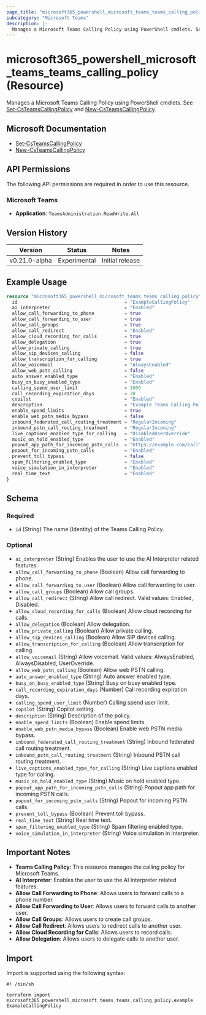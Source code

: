 ```yaml
---
page_title: "microsoft365_powershell_microsoft_teams_teams_calling_policy Resource - microsoft365"
subcategory: "Microsoft Teams"
description: |-
  Manages a Microsoft Teams Calling Policy using PowerShell cmdlets. See Set-CsTeamsCallingPolicy https://learn.microsoft.com/en-us/powershell/module/teams/set-csteamscallingpolicy?view=teams-ps and New-CsTeamsCallingPolicy https://learn.microsoft.com/en-us/powershell/module/teams/new-csteamscallingpolicy?view=teams-ps.
---
```


# microsoft365_powershell_microsoft_teams_teams_calling_policy (Resource)

Manages a Microsoft Teams Calling Policy using PowerShell cmdlets. See [Set-CsTeamsCallingPolicy](https://learn.microsoft.com/en-us/powershell/module/teams/set-csteamscallingpolicy?view=teams-ps) and [New-CsTeamsCallingPolicy](https://learn.microsoft.com/en-us/powershell/module/teams/new-csteamscallingpolicy?view=teams-ps).

## Microsoft Documentation

- [Set-CsTeamsCallingPolicy](https://learn.microsoft.com/en-us/powershell/module/teams/set-csteamscallingpolicy?view=teams-ps)
- [New-CsTeamsCallingPolicy](https://learn.microsoft.com/en-us/powershell/module/teams/new-csteamscallingpolicy?view=teams-ps)

## API Permissions

The following API permissions are required in order to use this resource.

### Microsoft Teams

- **Application**: `TeamsAdministration.ReadWrite.All`

## Version History

| Version | Status | Notes |
|---------|--------|-------|
| v0.21.0-alpha | Experimental | Initial release |

## Example Usage

```terraform
resource "microsoft365_powershell_microsoft_teams_teams_calling_policy" "example" {
  id                                       = "ExampleCallingPolicy"
  ai_interpreter                           = "Enabled"
  allow_call_forwarding_to_phone           = true
  allow_call_forwarding_to_user            = true
  allow_call_groups                        = true
  allow_call_redirect                      = "Enabled"
  allow_cloud_recording_for_calls          = true
  allow_delegation                         = true
  allow_private_calling                    = true
  allow_sip_devices_calling                = false
  allow_transcription_for_calling          = true
  allow_voicemail                          = "AlwaysEnabled"
  allow_web_pstn_calling                   = false
  auto_answer_enabled_type                 = "Enabled"
  busy_on_busy_enabled_type                = "Enabled"
  calling_spend_user_limit                 = 1000
  call_recording_expiration_days           = 30
  copilot                                  = "Enabled"
  description                              = "Example Teams Calling Policy for demonstration."
  enable_spend_limits                      = true
  enable_web_pstn_media_bypass             = false
  inbound_federated_call_routing_treatment = "RegularIncoming"
  inbound_pstn_call_routing_treatment      = "RegularIncoming"
  live_captions_enabled_type_for_calling   = "DisabledUserOverride"
  music_on_hold_enabled_type               = "Enabled"
  popout_app_path_for_incoming_pstn_calls  = "https://example.com/call"
  popout_for_incoming_pstn_calls           = "Enabled"
  prevent_toll_bypass                      = false
  spam_filtering_enabled_type              = "Enabled"
  voice_simulation_in_interpreter          = "Enabled"
  real_time_text                           = "Enabled"
}
```

<!-- schema generated by tfplugindocs -->
## Schema

### Required

- `id` (String) The name (Identity) of the Teams Calling Policy.

### Optional

- `ai_interpreter` (String) Enables the user to use the AI Interpreter related features.
- `allow_call_forwarding_to_phone` (Boolean) Allow call forwarding to phone.
- `allow_call_forwarding_to_user` (Boolean) Allow call forwarding to user.
- `allow_call_groups` (Boolean) Allow call groups.
- `allow_call_redirect` (String) Allow call redirect. Valid values: Enabled, Disabled.
- `allow_cloud_recording_for_calls` (Boolean) Allow cloud recording for calls.
- `allow_delegation` (Boolean) Allow delegation.
- `allow_private_calling` (Boolean) Allow private calling.
- `allow_sip_devices_calling` (Boolean) Allow SIP devices calling.
- `allow_transcription_for_calling` (Boolean) Allow transcription for calling.
- `allow_voicemail` (String) Allow voicemail. Valid values: AlwaysEnabled, AlwaysDisabled, UserOverride.
- `allow_web_pstn_calling` (Boolean) Allow web PSTN calling.
- `auto_answer_enabled_type` (String) Auto answer enabled type.
- `busy_on_busy_enabled_type` (String) Busy on busy enabled type.
- `call_recording_expiration_days` (Number) Call recording expiration days.
- `calling_spend_user_limit` (Number) Calling spend user limit.
- `copilot` (String) Copilot setting.
- `description` (String) Description of the policy.
- `enable_spend_limits` (Boolean) Enable spend limits.
- `enable_web_pstn_media_bypass` (Boolean) Enable web PSTN media bypass.
- `inbound_federated_call_routing_treatment` (String) Inbound federated call routing treatment.
- `inbound_pstn_call_routing_treatment` (String) Inbound PSTN call routing treatment.
- `live_captions_enabled_type_for_calling` (String) Live captions enabled type for calling.
- `music_on_hold_enabled_type` (String) Music on hold enabled type.
- `popout_app_path_for_incoming_pstn_calls` (String) Popout app path for incoming PSTN calls.
- `popout_for_incoming_pstn_calls` (String) Popout for incoming PSTN calls.
- `prevent_toll_bypass` (Boolean) Prevent toll bypass.
- `real_time_text` (String) Real time text.
- `spam_filtering_enabled_type` (String) Spam filtering enabled type.
- `voice_simulation_in_interpreter` (String) Voice simulation in interpreter.

## Important Notes

- **Teams Calling Policy**: This resource manages the calling policy for Microsoft Teams.
- **AI Interpreter**: Enables the user to use the AI Interpreter related features.
- **Allow Call Forwarding to Phone**: Allows users to forward calls to a phone number.
- **Allow Call Forwarding to User**: Allows users to forward calls to another user.
- **Allow Call Groups**: Allows users to create call groups.
- **Allow Call Redirect**: Allows users to redirect calls to another user.
- **Allow Cloud Recording for Calls**: Allows users to record calls.
- **Allow Delegation**: Allows users to delegate calls to another user.

## Import

Import is supported using the following syntax:

```shell
#! /bin/sh

terraform import microsoft365_powershell_microsoft_teams_teams_calling_policy.example ExampleCallingPolicy
```

